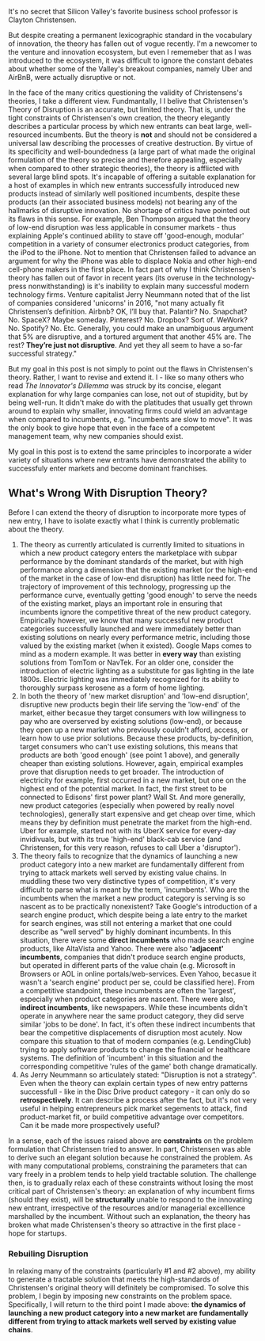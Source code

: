 

It's no secret that Silicon Valley's favorite business school professor is Clayton Christensen. 



But despite creating a permanent lexicographic standard in the vocabulary of innovation, the theory has fallen out of vogue recently. I'm a newcomer to the venture and innovation ecosystem, but even I rememeber that as I was introduced to the ecosystem, it was difficult to ignore the constant debates about whether some of the Valley's breakout companies, namely Uber and AirBnB, were actually disruptive or not.

In the face of the many critics questioning the validity of Christensens's theories, I take a different view. Fundmantally, I I belive that Christensen's Theory of Disruption is an accurate, but limited theory. That is, under the tight constraints of Christensen's own creation, the theory elegantly describes a particular process by which new entrants can beat large, well-resourced incumbents. But the theory is **not** and should not be considered a universal law describing the processes of creative destruction. By virtue of its specificity and well-boundedness (a large part of what made the original formulation of the theory so precise and therefore appealing, especially when compared to other strategic theories), the theory is afflicted with several large blind spots. It's incapable of offering a suitable explanation for a host of examples in which new entrants successfully introduced new products instead of similarly well positioned incumbents, despite these products (an their associated business models) not bearing any of the hallmarks of disruptive innovation. No shortage of critics have pointed out its flaws in this sense. For example, Ben Thompson argued that the theory of low-end disruption was less applicable in consumer markets - thus explaining Apple's continued ability to stave off 'good-enough, modular' competition in a variety of consumer electronics product categories, from the iPod to the iPhone. Not to mention that Christensen failed to advance an argument for why the iPhone was able to displace Nokia and other high-end cell-phone makers in the first place. In fact part of why I think Christensen's theory has fallen out of favor in recent years (its overuse in the technology-press nonwithstanding) is it's inability to explain many successful modern technology firms. Venture capitalist Jerry Neummann  noted that of the list of companies considered 'unicorns' in 2016, "not many actually fit Christensen’s definition. Airbnb? OK, I’ll buy that. Palantir? No. Snapchat? No. SpaceX? Maybe someday. Pinterest? No. Dropbox? Sort of. WeWork? No. Spotify? No. Etc. Generally, you could make an unambiguous argument that 5% are disruptive, and a tortured argument that another 45% are. The rest? **They’re just not disruptive**. And yet they all seem to have a so-far successful strategy." 

But my goal in this post is not simply to point out the flaws in Christensen's theory. Rather, I want to revise and extend it. I - like so many others who read _The Innovator's Dillemma_ was struck by its concise, elegant explanation for why large companies can lose, not out of stupidity, but by being well-run. It didn't make do with the platitudes that usually get thrown around to explain why smaller, innovating firms could wield an advantage when compared to incumbents, e.g. "incumbents are slow to move". It was the only book to give hope that even in the face of a competent management team, why new companies should exist. 

My goal in this post is to extend the same principles to incorporate a wider variety of situations where new entrants have demonstrated the ability to successfuly enter markets and become dominant franchises. 

## What's Wrong With Disruption Theory?

Before I can extend the theory of disruption to incorporate more types of new entry, I have to isolate exactly what I think is currently problematic about the theory.

1. The theory as currently articulated is currently limited to situations in which a new product category enters the marketplace with subpar performance by the dominant standards of the market, but with high performance along a dimension that the existing market (or the high-end of the market in the case of low-end disruption) has little need for. The trajectory of improvement of this technology, progressing up the performance curve, eventually getting 'good enough' to serve the needs of the existing market, plays an important role in ensuring that incumbents ignore the competitive threat of the new product category. Empirically however, we know that many successful new product categories successfully launched and were immediately better than existing solutions on nearly every performance metric, including those valued by the existing market (when it existed). Google Maps comes to mind as a modern example. It was better in **every way** than existing solutions from TomTom or NavTek. For an older one, consider the introduction of electric lighting as a substitute for gas lighting in the late 1800s. Electric lighting was immediately recognized for its ability to thoroughly surpass kerosene as a form of home lighting. 
2. In both the theory of 'new market disruption' and 'low-end disruption', disruptive new products begin their life serving the 'low-end' of the market, either becasue they target consumers with low willingness to pay who are overserved by existing solutions (low-end), or because they open up a new market who previously couldn't afford, access, or learn how to use prior solutions. Because these products, by-definition, target consumers who can't use existing solutions, this means that products are both 'good enough' (see point 1 above), and generally cheaper than existing solutions. However, again, empirical examples prove that disruption needs to get broader. The introduction of electricity for example, first occurred in a new market, but one on the highest end of the potential market. In fact, the first street to be connected to Edisons' first power plant? Wall St. And more generally, new product categories (especially when powered by really novel technologies), generally start expensive and get cheap over time, which means they by definition must penetrate the market from the high-end. Uber for example, started not with its UberX service for every-day invidivuals, but with its true 'high-end' black-cab service (and Christensen, for this very reason, refuses to call Uber a 'disruptor'). 
3. The theory fails to recognize that the dynamics of launching a new product category into a new market are fundamentally different from trying to attack markets well served by existing value chains. In muddling these two very distinctive types of competition, it's very difficult to parse what is meant by the term, 'incumbents'. Who are the incumbents when the market a new product category is serving is so nascent as to be practically nonexistent? Take Google's introduction of a search engine product, which despite being a late entry to the market for search engines, was still not entering a market that one could describe as "well served" by highly dominant incumbents. In this situation, there were some **direct incumbents** who made search engine products, like AltaVista and Yahoo. There were also **'adjacent' incumbents**, companies that didn't produce search engine products, but operated in different parts of the value chain (e.g. Microsoft in Browsers or AOL in online portals/web-services. Even Yahoo, becasue it wasn't a 'search engine' product per se, could be classified here). From a competitive standpoint, these incumbents are often the 'largest', especially when product categories are nascent. There were also, **indirect incumbents**, like newspapers. While these incumbents didn't operate in anywhere near the same product category, they did serve similar 'jobs to be done'. In fact, it's often these indirect incumbents that bear the competitive displacements of disruption most acutely. Now compare this situation to that of modern companies (e.g. LendingClub) trying to apply software products to change the financial or healthcare systems. The definition of 'incumbent' in this situation and the corresponding competitive 'rules of the game' both change dramatically. 
4. As Jerry Neummann so articulately stated: "Disruption is not a strategy". Even when the theory can explain certain types of new entry patterns successfull - like in the Disc Drive product category - it can only do so **retrospectively**. It can describe a process after the fact, but it's not very useful in helping entrepreneurs pick market segements to attack, find product-market fit, or build competitive advantage over competitors. Can it be made more prospectively useful? 

In a sense, each of the issues raised above are **constraints** on the problem formulation that Christensen tried to answer. In part, Christensen was able to derive such an elegant solution because he constrained the problem. As with many computational problems, constraining the parameters that can vary freely in a problem tends to help yield tractable solution. The challenge then, is to gradually relax each of these constraints without losing the most critical part of Christensen's theory: an explanation of why incumbent firms (should they exist), will be **structurally** unable to respond to the innovating new entrant, irrespective of the resources and/or managerial excelllence marshalled by the incumbent. Without such an explanation, the theory has broken what made Christensen's theory so attractive in the first place - hope for startups. 


### Rebuiling Disruption

In relaxing many of the constraints (particularly #1 and #2 above), my ability to generate a tractable solution that meets the high-standards of Christensen's original theory will definitely be compromised. To solve this problem, I begin by imposing new constraints on the problem space. Specifically, I will return to the third point I made above: **the dynamics of launching a new product category into a new market are fundamentally different from trying to attack markets well served by existing value chains**. 



##



